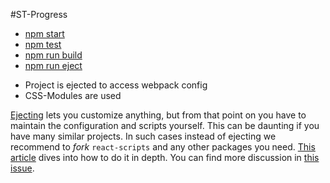 #ST-Progress

- [npm start](#npm-start)
- [npm test](#npm-test)
- [npm run build](#npm-run-build)
- [npm run eject](#npm-run-eject)

* Project is ejected to access webpack config
* CSS-Modules are used

[Ejecting](#npm-run-eject) lets you customize anything, but from that point on you have to maintain the configuration and scripts yourself. This can be daunting if you have many similar projects. In such cases instead of ejecting we recommend to *fork* `react-scripts` and any other packages you need. [This article](https://auth0.com/blog/how-to-configure-create-react-app/) dives into how to do it in depth. You can find more discussion in [this issue](https://github.com/facebookincubator/create-react-app/issues/682).